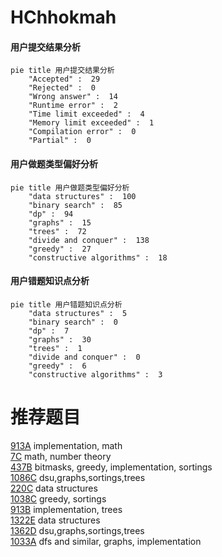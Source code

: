 # HChhokmah

<!-- tabs:start -->



#### **用户提交结果分析**

```mermaid
pie title 用户提交结果分析
    "Accepted" :  29
    "Rejected" :  0
    "Wrong answer" :  14
    "Runtime error" :  2
    "Time limit exceeded" :  4
    "Memory limit exceeded" :  1
    "Compilation error" :  0
    "Partial" :  0
```

#### **用户做题类型偏好分析**

```mermaid
pie title 用户做题类型偏好分析
    "data structures" :  100
    "binary search" :  85
    "dp" :  94
    "graphs" :  15
    "trees" :  72
    "divide and conquer" :  138
    "greedy" :  27
    "constructive algorithms" :  18
```
#### **用户错题知识点分析**

```mermaid
pie title 用户错题知识点分析
    "data structures" :  5
    "binary search" :  0
    "dp" :  7
    "graphs" :  30
    "trees" :  1
    "divide and conquer" :  0
    "greedy" :  6
    "constructive algorithms" :  3
```



<!-- tabs:end -->
# 推荐题目
[913A](https://codeforces.com/contest/913/problem/A)		implementation,
                        math		  
[7C](https://codeforces.com/contest/7/problem/C)		math,
                        number theory		  
[437B](https://codeforces.com/contest/437/problem/B)		bitmasks,
                        greedy,
                        implementation,
                        sortings		  
[1086C](https://codeforces.com/contest/1086/problem/C)		dsu,graphs,sortings,trees		  
[220C](https://codeforces.com/contest/220/problem/C)		data structures		  
[1038C](https://codeforces.com/contest/1038/problem/C)		greedy,
                        sortings		  
[913B](https://codeforces.com/contest/913/problem/B)		implementation,
                        trees		  
[1322E](https://codeforces.com/contest/1322/problem/E)		data structures		  
[1362D](https://codeforces.com/contest/1362/problem/D)		dsu,graphs,sortings,trees		  
[1033A](https://codeforces.com/contest/1033/problem/A)		dfs and similar,
                        graphs,
                        implementation		  
